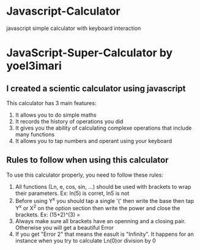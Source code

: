 # Javascript-Calculator
javascript simple calculator with keyboard interaction

<!DOCTYPE html>
<html lang="en">
<head>
    <meta charset="UTF-8">
    <meta http-equiv="X-UA-Compatible" content="IE=edge">
    <meta name="viewport" content="width=device-width, initial-scale=1.0">
    <title>JavaScript-Super-Calculator</title>
</head>
<body>
    <h1> JavaScript-Super-Calculator by yoel3imari</h1>
    <h2>I created a scientic calculator using javascript</h2>
    <p>
        This calculator has 3 main features:
        <ol>
            <li>It allows you to do simple maths</li>
            <li>It records the history of operations you did</li>
            <li>It gives you the ability of calculating complexe operations that include many functions</li>
            <li>It allows you to tap numbers and operant using your keyboard</li>
        </ol>
    </p>
    <h2>Rules to follow when using this calculator</h2>
    <p>
        To use this calculator properly, you need to follow these rules:
        <ol>
            <li>All functions (Ln, e, cos, sin, ...) should be used with brackets to wrap their parameters. Ex: ln(5) is corret, ln5 is not</li>
            <li>Before using Y<sup>x</sup> you should tap a single '(' then write the base then tap Y<sup>x</sup> or X<sup>2</sup> on the option section then write the power and close the brackets. Ex: (15+2)^(3) = </li>
            <li>Always make sure all brackets have an openning and a closing pair. Otherwise you will get a beautiful Error</li>
            <li>If you get "Error 2" that means the easult is "Infinity". It happens for an instance when you try to calculate Ln(0)or division by 0</li>
        </ol>
    </p>
</body>
</html>
